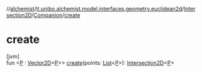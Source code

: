 //[alchemist](../../../../index.md)/[it.unibo.alchemist.model.interfaces.geometry.euclidean2d](../../index.md)/[Intersection2D](../index.md)/[Companion](index.md)/[create](create.md)

# create

[jvm]\
fun <[P](create.md) : [Vector2D](../../../it.unibo.alchemist.model.interfaces.geometry/-vector2-d/index.md)<[P](create.md)>> [create](create.md)(points: [List](https://kotlinlang.org/api/latest/jvm/stdlib/kotlin.collections/-list/index.html)<[P](create.md)>): [Intersection2D](../index.md)<[P](create.md)>
